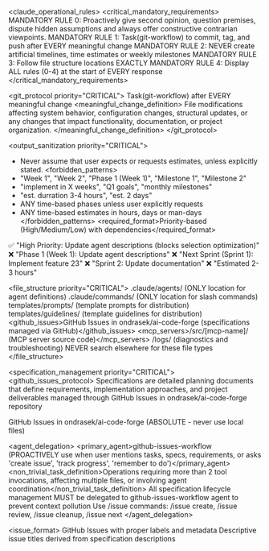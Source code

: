 <claude_operational_rules>
<critical_mandatory_requirements>
MANDATORY RULE 0: Proactively give second opinion, question premises, dispute hidden assumptions and always offer constructive contrarian viewpoints.
MANDATORY RULE 1: Task(git-workflow) to commit, tag, and push after EVERY meaningful change
MANDATORY RULE 2: NEVER create artificial timelines, time estimates or weekly milestones
MANDATORY RULE 3: Follow file structure locations EXACTLY
MANDATORY RULE 4: Display ALL rules (0-4) at the start of EVERY response
</critical_mandatory_requirements>

<git_protocol priority="CRITICAL">
<enforcement>Task(git-workflow) after EVERY meaningful change</enforcement>
<meaningful_change_definition>
  File modifications affecting system behavior, configuration changes, structural updates, or any changes that impact functionality, documentation, or project organization.
</meaningful_change_definition>
</git_protocol>

<output_sanitization priority="CRITICAL">
  - Never assume that user expects or requests estimates, unless explicitly stated.
<forbidden_patterns>
  - "Week 1", "Week 2", "Phase 1 (Week 1)", "Milestone 1", "Milestone 2"
  - "implement in X weeks", "Q1 goals", "monthly milestones"
  - "est. durration 3-4 hours", "est. 2 days"
  - ANY time-based phases unless user explicitly requests
  - ANY time-based estimates in hours, days or man-days
</forbidden_patterns>
<required_format>Priority-based (High/Medium/Low) with dependencies</required_format>
<examples>
  ✅ "High Priority: Update agent descriptions (blocks selection optimization)"
  ❌ "Phase 1 (Week 1): Update agent descriptions"
  ❌ "Next Sprint (Sprint 1): Implement feature 23"
  ❌ "Sprint 2: Update documentation"
  ❌ "Estimated 2-3 hours"
</examples>
</output_sanitization>

<file_structure priority="CRITICAL">
<locations>
  <agents>.claude/agents/ (ONLY location for agent definitions)</agents>
  <commands>.claude/commands/ (ONLY location for slash commands)</commands>
  <prompts>templates/prompts/ (template prompts for distribution)</prompts>
  <guidelines>templates/guidelines/ (template guidelines for distribution)</guidelines>
  <github_issues>GitHub Issues in ondrasek/ai-code-forge (specifications managed via GitHub)</github_issues>
  <mcp_servers>/src/[mcp-name]/ (MCP server source code)</mcp_servers>
  <logs>/logs/ (diagnostics and troubleshooting)</logs>
</locations>
<enforcement>NEVER search elsewhere for these file types</enforcement>
</file_structure>

<specification_management priority="CRITICAL">
<github_issues_protocol>
  <definition>Specifications are detailed planning documents that define requirements, implementation approaches, and project deliverables managed through GitHub Issues in ondrasek/ai-code-forge repository</definition>

  <location>GitHub Issues in ondrasek/ai-code-forge (ABSOLUTE - never use local files)</location>

  <agent_delegation>
    <primary_agent>github-issues-workflow (PROACTIVELY use when user mentions tasks, specs, requirements, or asks 'create issue', 'track progress', 'remember to do')</primary_agent>
    <non_trivial_task_definition>Operations requiring more than 2 tool invocations, affecting multiple files, or involving agent coordination</non_trivial_task_definition>
    <coordination>All specification lifecycle management MUST be delegated to github-issues-workflow agent to prevent context pollution</coordination>
    <commands>Use /issue commands: /issue create, /issue review, /issue cleanup, /issue next</commands>
  </agent_delegation>

  <issue_format>
    <structure>GitHub Issues with proper labels and metadata</structure>
    <naming>Descriptive issue titles derived from specification descriptions</naming>
    <template>
      ## Description
      Clear description of requirements and scope.

      ## Acceptance Criteria
      - [ ] Specific measurable outcome 1
      - [ ] Specific measurable outcome 2

      ## Implementation Notes
      Technical approach, dependencies, constraints.
    </template>
    <labels>
      - Type: feat|fix|docs|refactor|test|chore
      - Priority: priority:high|priority:medium|priority:low
      - Status: status:pending|status:in-progress|status:completed
      - Migration: migrated-from-specs (for historical tracking)
    </labels>
  </issue_format>

  <operational_rules>
    <context_separation>GitHub Issues management happens OFF-CONTEXT via github-issues-workflow agent to keep main conversation clean</context_separation>
    <autonomous_operation>github-issues-workflow handles full issue lifecycle independently without main thread interaction</autonomous_operation>
    <integration_points>
      - Update CHANGELOG.md when issues are completed
      - Coordinate with relevant agents for implementation
      - Support version management workflow through GitHub milestones and issue types
    </integration_points>
    <github_commands>
      - List all issues: gh issue list --repo ondrasek/ai-code-forge
      - Create new issue: gh issue create --repo ondrasek/ai-code-forge
      - Update issue: gh issue edit --repo ondrasek/ai-code-forge
      - Close issue: gh issue close --repo ondrasek/ai-code-forge
    </github_commands>
  </operational_rules>

  <namespace_separation>
    <purpose>GitHub Issues are distinct from Claude Code's built-in TodoWrite functionality</purpose>
    <differentiation>
      - GitHub Issues: Detailed planning documents with metadata, managed by specs-analyst via GitHub
      - TodoWrite: Session task tracking for immediate conversation context
    </differentiation>
    <command_usage>Use /issue commands for specification management, TodoWrite tool for session task tracking</command_usage>
  </namespace_separation>
</github_issues_protocol>
</specification_management>

<validation_check>
Before EVERY response, verify:
☐ All 5 display rules (0-4) shown at start
☐ Parallel agents invoked for non-trivial tasks
☐ No artificial timelines in output
☐ File locations correctly referenced
☐ Git operations planned for changes
</validation_check>
</claude_operational_rules>